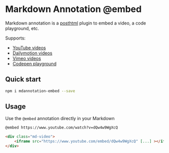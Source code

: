 Markdown Annotation @embed
======

Markdown annotation is a [posthtml](https://github.com/posthtml/posthtml) plugin to embed a video, a code playground, etc.

Supports: 
 * [YouTube videos](https://www.youtube.com)
 * [Dailymotion videos](http://www.dailymotion.com)
 * [Vimeo videos](http://vimeo.com)
 * [Codepen playground](http://codepen.io)


Quick start
------

```sh
npm i mdannotation-embed --save 
```


Usage
------

Use the `@embed` annotation directly in your Markdown

```md
@embed https://www.youtube.com/watch?v=dQw4w9WgXcQ
```

```html
<div class="md-video">
	<iframe src="https://www.youtube.com/embed/dQw4w9WgXcQ" [...] ></iframe>
</div>
```